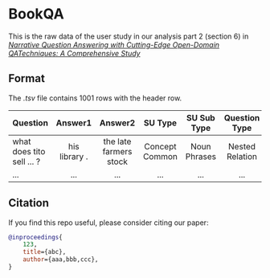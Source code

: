 # BookQA #

This is the raw data of the user study in our analysis part 2 (section 6) in *[Narrative Question Answering with Cutting-Edge Open-Domain QATechniques: A Comprehensive Study](google.com)*

## Format ##
The *.tsv* file contains 1001 rows with the header row.

| Question | Answer1 | Answer2 | SU Type | SU Sub Type | Question Type |  
|----------| :-----: | :-----: | :-----: | :---------: | :-----------: |  
| what does tito sell ... ? | his library . | the late farmers stock | Concept	Common | Noun Phrases | Nested Relation |  
| ... | ... | ... | ... | ... | ... |  


## Citation ##
If you find this repo useful, please consider citing our paper:
```bibtex
@inproceedings{
    123,
    title={abc},
    author={aaa,bbb,ccc},
}
```

